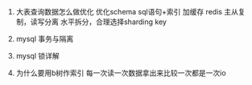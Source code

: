 <!--
 * @Date: 2021-05-10 08:42:32
 * @LastEditors: seven sun 
 * @LastEditTime: 2021-05-12 10:52:04
 * @FilePath: /面试题/mysql/mysql.md
-->

1. 大表查询数据怎么做优化
   优化schema sql语句+索引
   加缓存 redis 
   主从复制，读写分离
   水平拆分，合理选择sharding key

2. mysql 事务与隔离


3. mysql 锁详解

4. 为什么要用b树作索引
每一次读一次数据拿出来比较一次都是一次io
